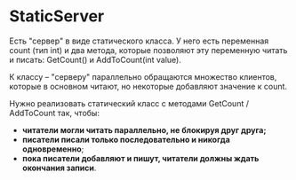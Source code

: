 # StaticServer


Есть "сервер" в виде статического класса.
У него есть переменная count (тип int) и два метода, которые позволяют эту
переменную читать и писать: GetCount() и AddToCount(int value).


К классу – "серверу" параллельно обращаются множество клиентов, которые в основном
читают, но некоторые добавляют значение к count.


Нужно реализовать статический класс с методами GetCount / AddToCount так,
чтобы:
- **читатели могли читать параллельно, не блокируя друг друга;**
- **писатели писали только последовательно и никогда одновременно**;
- **пока писатели добавляют и пишут, читатели должны ждать окончания записи**.
